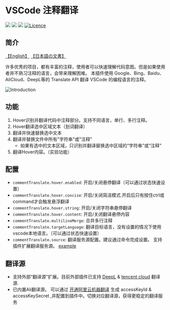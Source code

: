 # VSCode 注释翻译

[![](https://vsmarketplacebadge.apphb.com/version-short/intellsmi.comment-translate.svg)](https://marketplace.visualstudio.com/items?itemName=intellsmi.comment-translate)
[![](https://vsmarketplacebadge.apphb.com/downloads-short/intellsmi.comment-translate.svg)](https://marketplace.visualstudio.com/items?itemName=intellsmi.comment-translate)
[![](https://vsmarketplacebadge.apphb.com/rating-short/intellsmi.comment-translate.svg)](https://marketplace.visualstudio.com/items?itemName=intellsmi.comment-translate)
[![Licence](https://img.shields.io/github/license/intellism/vscode-comment-translate.svg)](https://github.com/intellism/vscode-comment-translate)

## 简介

[【English】](https://github.com/intellism/vscode-comment-translate/blob/HEAD/doc/README.md) [【日本語の文書】](https://github.com/intellism/vscode-comment-translate/blob/HEAD/doc/README_JA.md)

许多优秀的项目，都有丰富的注释，使用者可以快速理解代码意图。但是如果使用者并不熟习注释的语言，会带来理解困难。
本插件使用 Google、Bing、Baidu、AliCloud、DeepL等的 Translate API 翻译 VSCode 的编程语言的注释。

![Introduction](https://github.com/intellism/vscode-comment-translate/raw/HEAD/doc/image/Introduction.gif)


## 功能
1. Hover识别并翻译代码中注释部分。支持不同语言，单行、多行注释。
2. Hover翻译选中区域文本（划词翻译）
3. 翻译并快速替换选中文本
4. 翻译并替换文件中所有"字符串"或"注释"
   * 如果有选中的文本区域，只识别并翻译替换选中区域的“字符串”或“注释”
5. 翻译Hover内容。（实验功能）

## 配置
* `commentTranslate.hover.enabled`: 开启/关闭悬停翻译（可以通过状态快速设置）
* `commentTranslate.hover.concise`: 开启/关闭简洁模式.开启后只有按住ctrl或command才会触发悬浮翻译
* `commentTranslate.hover.string`: 开启/关闭字符串悬停翻译
* `commentTranslate.hover.content`: 开启/关闭翻译悬停内容
* `commentTranslate.multilineMerge`: 合并多行注释
* `commentTranslate.targetLanguage`: 翻译目标语言，没有设置的情况下使用vscode本地语言。（可以通过状态快速设置）
* `commentTranslate.source`: 翻译服务源配置。建议通过命令完成设置。 支持插件扩展翻译服务源。 [example](https://github.com/intellism/deepl-translate)

## 翻译源
* 支持外部“翻译源”扩展。目前外部插件已支持 [DeepL](https://marketplace.visualstudio.com/items?itemName=intellsmi.deepl-translate) & [tencent cloud](https://marketplace.visualstudio.com/items?itemName=Kaiqun.tencent-cloud-translate) 翻译源. 
* 已内置Ali翻译源。 可以通过 [开通阿里云机器翻译](https://www.aliyun.com/product/ai/alimt) 生成 accessKeyId & accessKeySecret ,并配置到插件中。切换对应翻译源，获得更稳定的翻译服务
